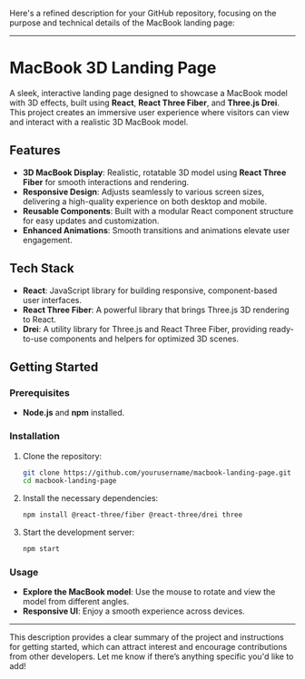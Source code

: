Here's a refined description for your GitHub repository, focusing on the purpose and technical details of the MacBook landing page:

---

# MacBook 3D Landing Page

A sleek, interactive landing page designed to showcase a MacBook model with 3D effects, built using **React**, **React Three Fiber**, and **Three.js Drei**. This project creates an immersive user experience where visitors can view and interact with a realistic 3D MacBook model.

## Features

- **3D MacBook Display**: Realistic, rotatable 3D model using **React Three Fiber** for smooth interactions and rendering.
- **Responsive Design**: Adjusts seamlessly to various screen sizes, delivering a high-quality experience on both desktop and mobile.
- **Reusable Components**: Built with a modular React component structure for easy updates and customization.
- **Enhanced Animations**: Smooth transitions and animations elevate user engagement.

## Tech Stack

- **React**: JavaScript library for building responsive, component-based user interfaces.
- **React Three Fiber**: A powerful library that brings Three.js 3D rendering to React.
- **Drei**: A utility library for Three.js and React Three Fiber, providing ready-to-use components and helpers for optimized 3D scenes.

## Getting Started

### Prerequisites

- **Node.js** and **npm** installed.

### Installation

1. Clone the repository:
   ```bash
   git clone https://github.com/yourusername/macbook-landing-page.git
   cd macbook-landing-page
   ```

2. Install the necessary dependencies:
   ```bash
   npm install @react-three/fiber @react-three/drei three
   ```

3. Start the development server:
   ```bash
   npm start
   ```

### Usage

- **Explore the MacBook model**: Use the mouse to rotate and view the model from different angles.
- **Responsive UI**: Enjoy a smooth experience across devices.

---

This description provides a clear summary of the project and instructions for getting started, which can attract interest and encourage contributions from other developers. Let me know if there’s anything specific you'd like to add!
